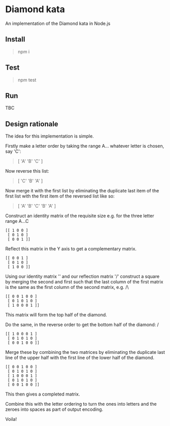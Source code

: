 # Diamond kata

An implementation of the Diamond kata in Node.js

## Install

> npm i

## Test

> npm test

## Run

TBC

## Design rationale

The idea for this implementation is simple.

Firstly make a letter order by taking the range A... whatever letter is chosen, say 'C':

> [ 'A' 'B' 'C' ]

Now reverse this list:

> [ 'C' 'B' 'A' ]

Now merge it with the first list by eliminating the duplicate last item of the first list with the first item of the reversed list like so:

> [ 'A' 'B' 'C' 'B' 'A' ]

Construct an identity matrix of the requisite size e.g. for the three letter range A...C

```
[[ 1 0 0 ]
 [ 0 1 0 ]
 [ 0 0 1 ]]
```

Reflect this matrix in the Y axis to get a complementary matrix.

```
[[ 0 0 1 ]
 [ 0 1 0 ]
 [ 1 0 0 ]]
```

Using our identity matrix '\' and our reflection matrix '/' construct a square by merging the second and first such that the last column of the first matrix is the same as the first column of the second matrix, e.g. /\

```
[[ 0 0 1 0 0 ]
 [ 0 1 0 1 0 ]
 [ 1 0 0 0 1 ]]
```

This matrix will form the top half of the diamond.

Do the same, in the reverse order to get the bottom half of the diamond: \/

```
[[ 1 0 0 0 1 ]
 [ 0 1 0 1 0 ]
 [ 0 0 1 0 0 ]]
```

Merge these by combining the two matrices by eliminating the duplicate last line of the upper half with the first line of the lower half of the diamond.

```
[[ 0 0 1 0 0 ]
 [ 0 1 0 1 0 ]
 [ 1 0 0 0 1 ]
 [ 0 1 0 1 0 ]
 [ 0 0 1 0 0 ]]
```

This then gives a completed matrix.

Combine this with the letter ordering to turn the ones into letters and the zeroes into spaces as part of output encoding.

Voila!
